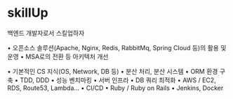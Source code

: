 # skillUp
백엔드 개발자로서 스킬업하자


• 오픈소스 솔루션(Apache, Nginx, Redis, RabbitMq, Spring Cloud 등)의 활용 및 운영
• MSA로의 전환 등 아키텍처 개선

• 기본적인 CS 지식(OS, Network, DB 등)
• 분산 처리, 분산 시스템
• ORM 환경 구축
• TDD, DDD
• 성능 벤치마킹
• 서버 인프라
• DB 쿼리 최적화
• AWS / EC2, RDS, Route53, Lambda...
• CI/CD
• Ruby / Ruby on Rails
• Jenkins, Docker
